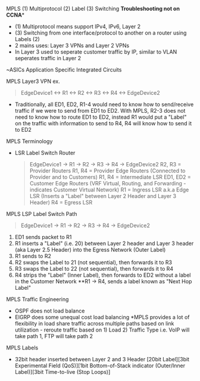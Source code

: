 MPLS (1) Multiprotocol (2) Label (3) Switching
**Troubleshooting not on CCNA***

- (1) Multiprotocol means support IPv4, IPv6, Layer 2
- (3) Switching from one interface/protocol to another on a router using Labels (2)
- 2 mains uses: Layer 3 VPNs and Layer 2 VPNs
- In Layer 3 used to seperate customer traffic by IP, similar to VLAN seperates traffic in Layer 2

~ASICs Application Specific Integrated Circuits

MPLS Layer3 VPN ex.

> EdgeDevice1 <-> R1 <-> R2 <-> R3 <-> R4 <-> EdgeDevice2

- Traditionally, all ED1, ED2, R1-4 would need to know how to send/receive traffic if we were to send from ED1 to ED2. With MPLS, R2-3 does not need to know how to route ED1 to ED2, instead R1 would put a "Label" on the traffic with information to send to R4, R4 will know how to send it to ED2

MPLS Terminology

- LSR Label Switch Router
  
  > EdgeDevice1 -> R1 -> R2 -> R3 -> R4 -> EdgeDevice2
  > R2, R3 = Provider Routers
  > R1, R4 = Provider Edge Routers (Connected to Provider and to Customers)
  > R1, R4 = Intermediate LSR
  > ED1, ED2 = Customer Edge Routers (VRF Virtual, Routing, and Forwarding - indicates Customer Virtual Network)
  > R1 = Ingress LSR a.k.a Edge LSR (Inserts a "Label" between Layer 2 Header and Layer 3 Header)
  > R4 = Egress LSR

MPLS LSP Label Switch Path

> EdgeDevice1 -> R1 -> R2 -> R3 -> R4 -> EdgeDevice2

1) ED1 sends packet to R1
2) R1 inserts a "Label" (i.e. 20) between Layer 2 header and Layer 3 header (aka Layer 2.5 Header) into the Egress Network (Outer Label)
3) R1 sends to R2
4) R2 swaps the Label to 21 (not sequential), then forwards it to R3
5) R3 swaps the Label to 22 (not sequential), then forwards it to R4
6) R4 strips the "Label" (Inner Label), then forwards to ED2 without a label in the Customer Network
   **R1 -> R4, sends a label known as "Next Hop Label"

MPLS Traffic Engineering 

- OSPF does not load balance
- EIGRP does some unequal cost load balancing
  *MPLS provides a lot of flexibility in load share traffic across multiple paths based on link utilization - reroute traffic based on 1) Load 2) Traffic Type
  i.e. VoIP will take path 1, FTP will take path 2

MPLS Labels

- 32bit header inserted between Layer 2 and 3 Header
  [20bit Label][3bit Experimental Field (QoS)][1bit Bottom-of-Stack indicator (Outer/Inner Label)][3bit Time-to-live (Stop Loops)]